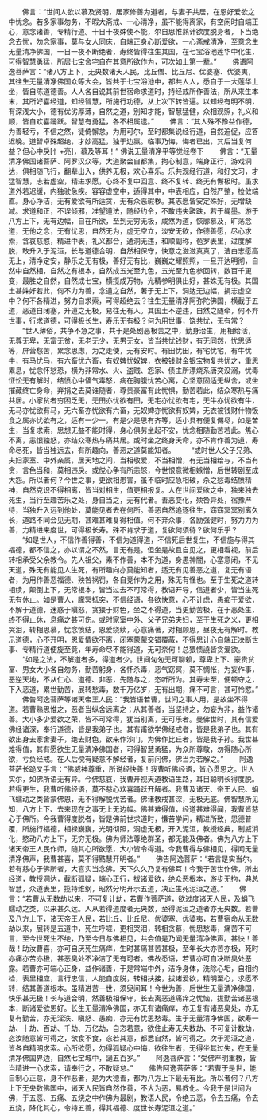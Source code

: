 <!-- { "loadSidebar": true } -->
　　佛言：“世间人欲以慕及贤明，居家修善为道者，与妻子共居，在恩好爱欲之中忧念。若多家事匆务，不暇大斋戒、一心清净，虽不能得离家，有空闲时自端正心，意念诸善，专精行道。十日十夜殊使不能，尔自思惟熟计欲度脱身者，下当绝念去忧，勿念家事，莫与女人同床，自端正身心断爱欲，一心斋戒清净，至意念生无量清净佛国，一日一夜不断绝者，寿终皆得往生其国，在七宝浴池莲华中化生，可得智慧勇猛，所居七宝舍宅自在其意所欲作为，可次如上第一辈。”
　　佛语阿逸菩萨言：“诸八方上下，无央数诸天人民，比丘僧、比丘尼、优婆塞、优婆夷，其往生无量清净佛国众等大会，皆共于七宝浴池中，都共人人，悉自于一大莲华上坐，皆自陈道德善。人人各自说其前世宿命求道时，持经戒所作善法，所从来生本末，其所好喜经道，知经智慧，所施行功德，从上次下转皆遍。以知经有明不明，有深浅大小，德有优劣厚薄，自然之道，别知才能，智慧猛健，众相观照，礼义和顺，皆自欢喜踊跃。智慧有勇猛，各不相属逮。”
　　佛言：“其人殊不豫益作德，为善轻亏，不信之然，徒倚懈怠，为用可尔，至时都集说经行道，自然迫促，应答迟晚。道智卓殊超绝，才妙高猛，独于边羸。临事乃悔，悔者已出，其后当复何益？但心中戾[忄+亮]，慕及等耳！”
佛说无量清净平等觉经卷下
　　佛言：“无量清净佛国诸菩萨、阿罗汉众等，大道聚会自都集，拘心制意，端身正行，游戏洞达，俱相随飞行，翻辈出入，供养无极，欢心喜乐。乐共观经行道，和好文习，才猛智慧，志若虚空，精进求愿，心终不复中回意、终不复转、终无有懈极时。虽求道外若迟缓，内独驶急疾。容容虚空中，适得其中，中表相应，自然严整，检敛端直。身心净洁，无有爱欲有所适贪，无有众恶瑕秽。其志愿皆安定殊好，无增缺减。求道和正，不误倾邪，准望道法，随经约令，不敢违失蹉跌，若于绳墨。游于八方上下，无有边幅，自在所欲，至到无穷无极，咸然为道，恢廓慕及，旷荡念道，无他之念，无有忧思，自然无为，虚无空立，淡安无欲，作德善愿，尽心求索，含哀慈愍，精进中表，礼义都合，通洞无违，和顺副称，苞罗表里，过度解脱，敢升入于泥洹，长与道德合明，自然相保守，快意之滋滋真真了，洁白志愿高无上，清净定安，静乐之无有极，善好无有比，巍巍之耀照照，一旦开达明彻，自然中自然相，自然之有根本，自然成五光至九色，五光至九色参回转，数百千更变，最胜之自然，自然成七宝，横揽成万物，光精参明俱出好，甚姝无有极。其国土甚姝好若此，何不力为善，念道之自然，著于无上下，洞达无边幅，捐志虚空中？何不各精进，努力自求索，可得超绝去？往生无量清净阿弥陀佛国，横截于五道，恶道自闭塞，升道之无极，易往无有人。其国土不逆违，自然之随牵，何不弃世事，行求道德，可得极长生，寿乐无有极？何为用世事，饶共忧，无有常？
　　“世人薄俗，共争不急之事，共于是处剧恶极苦之中，勤身治生，用相给活，无尊无卑，无富无贫，无老无少，无男无女，皆当共忧钱财，有无同然，忧思适等，屏营愁苦，累念思虑，为之走使，无有安时。有田忧田，有宅忧宅，有牛忧牛，有马忧马，有六畜忧六畜，有奴婢忧奴婢，衣被钱财金银宝物复共忧之，重思累息，忧念怀愁恐，横为非常水、火、盗贼、怨家、债主所漂烧系唐突没溺，忧毒怔忪无有解时，结愤心中慉气毒怒，病在胸腹忧苦心离，心坚意固适无纵舍，或坐摧藏终亡身命，弃捐之去莫谁随者，尊贵豪富有此忧惧，勤苦若此，结众寒热与痛共居。小家贫者穷困乏无，无田亦忧欲有田，无宅亦忧欲有宅，无牛亦忧欲有牛，无马亦忧欲有马，无六畜亦忧欲有六畜，无奴婢亦忧欲有奴婢，无衣被钱财什物饭食之属亦忧欲有之，适有一少一，有是少是思有齐等，适小具有便复儩尽，如是苦生，当复求索，思想无益不能时得，身心俱劳坐起不安，忧念相随勤苦若此。焦心不离，恚恨独怒，亦结众寒热与痛共居。或时坐之终身夭命，亦不肯作善为道，寿命尽死，皆当独远去，有所趣向，善恶之道莫能知者。
　　“或时世人父子兄弟、夫妇家室、中外亲属，居天地之间，当相敬爱，不当相憎，有无当相给与，不当有贪，言色当和，莫相违戾。或傥心争有所恚怒，今世恨意微相嫉憎，后世转剧至成大怨。所以者何？今世之事，更欲相患害，虽不临时应急相破，杀之愁毒结愤精神，自然克识不得相离，皆当对相生，值更相报复。人在世间爱欲之中，独来独去死生，当行至趣苦乐之处，身自当之，无有代者。善恶变化，殃咎异处，宿豫严待，当独升入远到他处，莫能见者去在何所。善恶自然追逐往生，窈窈冥冥别离久长，道路不同会见无期，甚难甚难复得相值。何不弃众事，各励强健时，努力力为善，力精进来度世，可得极长寿。殊不肯求于道，复欲何须待？欲何乐乎？
　　“如是世人，不信作善得善，不信为道得道，不信死后世复生，不信施与得其福德，都不信之，亦以谓之不然，言无有是。但坐是故且自见之，更相看视，前后转相承受父余教令。先人祖父，素不作善，本不为道，身愚神闇，心塞意闭，不见天道，殊无有能见人生死，有所趣向亦莫能知者，适无有见善恶之道，复无有语者，为用作善恶福德、殃咎祸罚，各自竞作为之用，殊无有怪也。至于生死之道转相续，颠倒上下，无常根本，皆当过去不可常得，教语开导，信道者少，皆当生死无有休止。如是曹人，朦冥抵突，不信经语，各欲快意，心不计虑，愚痴于爱欲，不解于道德，迷惑于瞋怒，贪猥于财色，坐之不得道，当更勤苦极，在于恶处生，终不得止休，息痛之甚可伤。或时家室中外、父子兄弟夫妇，至于生死之义，更相哭泪，转相思慕，忧念愤结，恩爱绕续，心意痛著，对相顾思，昼夜无有解时。教示道德，心不开明，恩爱情欲不离，闭塞蒙蒙交错覆蔽，不得思计心自端正决断世事、专精行道便旋至竟，年寿命尽不能得道，无可奈何！总猥愦譊皆贪爱欲。
　　“如是之法，不解道者多，得道者少。世间匆匆无可聊赖，尊卑上下、豪贵贫富、男女大小各自匆务，勤苦躬身，各怀杀毒，恶气窈冥，莫不惆怅，为妄作事，恶逆天地，不从仁心、道德、非恶，先随与之，恣听所为。其寿未至，便顿夺之，下入恶道，累世勤苦，展转愁毒，数千万亿岁，无有出期，痛不可言，甚可怜愍。”
　　佛告阿逸菩萨等诸天帝王人民：“我皆语若曹，世间之事人用，是故坐不得道。若曹熟思惟之，恶者当纵舍远离之；从其善者，当坚持之，勿妄为非，益作诸善。大小多少爱欲之荣，皆不可常得，犹当别离，无可乐者。曼佛世时，其有信爱佛经诸深，奉行道德，皆是我弟子也。其有甫欲学佛经戒者，皆是我弟子也。其有欲出身去家舍妻子，绝去财色，欲来作沙门，为佛作比丘者，皆是我子孙。我世甚难得值，其有愿欲生无量清净佛国者，可得智慧勇猛，为众所尊敬，勿得随心所欲，亏负经戒。在人后傥有疑意不解经者，复前问佛，佛当为若解之。”
　　阿逸菩萨长跪叉手言：“佛威神尊重，所说经快善！我曹听佛经语，皆心贯思之。世人实尔，如佛所语无有异。今佛慈哀，我曹开视天道教语生路，耳目聪明长得度脱。若得更生，我曹听佛经语，莫不慈心欢喜踊跃开解者。我曹及诸天、帝王人民、蜎飞蠕动之类皆蒙佛恩，无不得解脱忧苦者。佛诸教戒甚深，无极无底。佛智慧所见知，八方上下、去来现在之事无上无边幅。佛甚难得值，经道甚难得闻，我曹皆慈心于佛所。今我曹得度脱者，皆是佛前世求道时，慊苦学问，精进所致，恩德普覆，所施行福德，相禄巍巍，光明彻照，洞虚无极，开入泥洹，教授经典，制威消化，愍动八方上下，无穷无极。佛为师法尊绝群圣，都无能及佛者。佛为八方上下诸天帝王人民作师，随其心所欲愿，大小皆令得道。今我曹得与佛相见，得闻无量清净佛声，我曹甚喜，莫不得黠慧开明者。”
　　佛告阿逸菩萨：“若言是实当尔。若有慈心于佛所者，大喜实当念佛。天下久久乃复有佛耳！今我于苦世作佛，所出经道，教授洞达，截断狐疑，端心正行，拔诸爱欲，绝众恶根本，游步无拘，典总智慧，众道表里，揽持维纲，昭然分明开示五道，决正生死泥洹之道。”
　　佛言：“若曹从无数劫以来，不可复计劫，若曹作菩萨道，欲过度诸天人民，及蜎飞蠕动之类，以来甚久远。人从若得道度者无央数，至得泥洹之道者亦无央数。若曹及八方上下，诸天帝王人民，若比丘、比丘尼、优婆塞、优婆夷，若曹宿命从无数劫以来，展转是五道中，死生呼嗟，更相哭泪，转相贪慕，忧思愁毒，痛苦不可言，至今世死生不绝，乃至今日与佛相见，共会值是乃闻无量清净佛声。甚快！善哉！助汝曹喜，亦可自厌死生痛痒，生时甚痛甚苦甚极，至年长大亦苦亦极，死时亦痛亦苦亦极，甚恶臭处不净洁了无有可者。佛故悉语，若曹亦可自决断臭处恶露。若曹亦可端心正身，益作诸善，于是常端中外，洁净身体，洗除心垢，自相约检，表里相应，言行忠信，人能自度脱，转相扶接，拔诸爱欲，精明至心，求愿不转，结其善道根本。虽精进苦一世，须臾间耳！今世为善，后世生无量清净佛国，快乐甚无极！长与道合明，然善极相保守，长去离恶道痛痒之忧恼，拔勤苦诸恶根本，断诸爱欲恩好。长生无量清净佛国，亦无有诸痛痒，亦无复有诸恶臭处，亦无复有勤苦，亦无淫泆、瞋怒、愚痴，亦无有忧思愁毒。生于无量清净佛国，欲寿一劫、十劫、百劫、千劫、万亿劫，自恣若意，欲住止寿无央数劫、不可复计数劫，恣汝随意皆可得之，欲食不食，恣若其意，都悉自然，皆可得之。次于泥洹之道，皆各自精明求索。心所欲愿，勿得狐疑心中悔，欲往生者，无得坐其过失，在无量清净佛国界边，自然七宝城中，讁五百岁。”
　　阿逸菩萨言：“受佛严明重教，皆当精进一心求索，请奉行之，不敢疑怠。”
　　佛告阿逸菩萨等：“若曹于是世，能自制心正意，身不作恶者，是为大德善，都为八方上下最无有比。所以者何？八方上下无央数佛国中，诸天人民皆自然作善，不大为恶，易教化。今我于是世间为佛，于五恶、五痛、五烧之中作佛为最剧，教语人民，令绝五恶，令去五痛，令去五烧，降化其心，令持五善，得其福德、度世长寿泥洹之道。”
